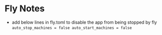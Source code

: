 # Fly Notes

- add below lines in fly.toml to disable the app from being stopped by fly
`
  auto_stop_machines = false
  auto_start_machines = false
`
